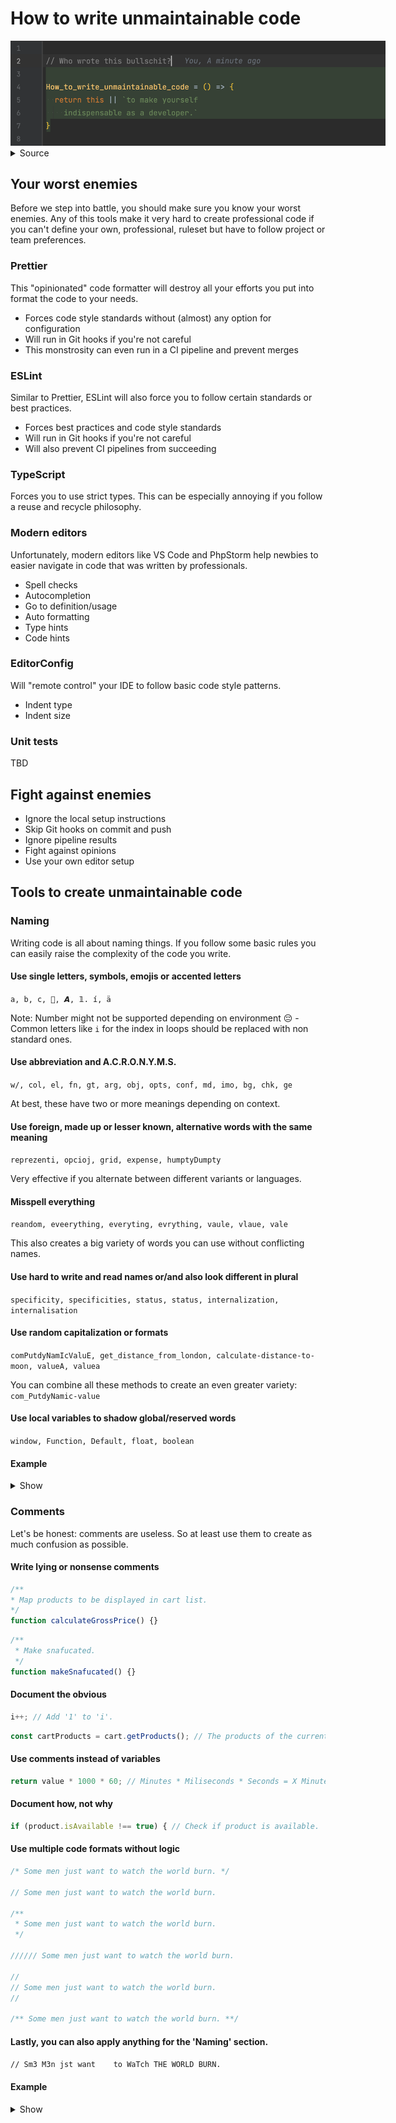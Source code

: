 # How to write unmaintainable code

<img src="assets/title.png" style="max-width: 600px;">

<details>
  <summary>Source</summary>

  ```js
  // Who wrote this bullschit?
  
  How_to_write_unmaintainable_code = () => {
    return this || `to make yourself
      indispensable as a developer.`
  }
  ```
</details>

## Your worst enemies

Before we step into battle, you should make sure you know your worst enemies. Any of this tools make it very hard to create professional code if you can't define your own, professional, ruleset but have to follow project or team preferences.

### Prettier

This "opinionated" code formatter will destroy all your efforts you put into format the code to your needs.

- Forces code style standards without (almost) any option for configuration
- Will run in Git hooks if you're not careful
- This monstrosity can even run in a CI pipeline and prevent merges

### ESLint

Similar to Prettier, ESLint will also force you to follow certain standards or best practices.

- Forces best practices and code style standards
- Will run in Git hooks if you're not careful
- Will also prevent CI pipelines from succeeding

### TypeScript

Forces you to use strict types. This can be especially annoying if you follow a reuse and recycle philosophy.

### Modern editors

Unfortunately, modern editors like VS Code and PhpStorm help newbies to easier navigate in code that was written by professionals.

- Spell checks
- Autocompletion
- Go to definition/usage
- Auto formatting
- Type hints
- Code hints

### EditorConfig

Will "remote control" your IDE to follow basic code style patterns.

- Indent type
- Indent size

### Unit tests

TBD

## Fight against enemies

- Ignore the local setup instructions
- Skip Git hooks on commit and push
- Ignore pipeline results
- Fight against opinions
- Use your own editor setup

## Tools to create unmaintainable code

### Naming

Writing code is all about naming things. If you follow some basic rules you can easily raise the complexity of the code you write.

#### Use single letters, symbols, emojis or accented letters

`a, b, c, 🍬, 𝘼, 𝟙. í, ä`

Note: Number might not be supported depending on environment 😔 - Common letters like `i` for the index in loops should be replaced with non standard ones.

#### Use abbreviation and A.C.R.O.N.Y.M.S.

`w/, col, el, fn, gt, arg, obj, opts, conf, md, imo, bg, chk, ge`

At best, these have two or more meanings depending on context.

#### Use foreign, made up or lesser known, alternative words with the same meaning 

`reprezenti, opcioj, grid, expense, humptyDumpty`

Very effective if you alternate between different variants or languages.

#### Misspell everything

`reandom, eveerything, everyting, evrything, vaule, vlaue, vale`

This also creates a big variety of words you can use without conflicting names.

#### Use hard to write and read names or/and also look different in plural

`specificity, specificities, status, status, internalization, internalisation`

#### Use random capitalization or formats

`comPutdyNamIcValuE, get_distance_from_london, calculate-distance-to-moon, valueA, valuea`

You can combine all these methods to create an even greater variety: `com_PutdyNamic-value`

#### Use local variables to shadow global/reserved words

`window, Function, Default, float, boolean`

#### Example

<details>
<summary>Show</summary>

### Bad

```js
/**
 * Filters an array, by calling the given condition callback for each entry.
 *
 * @param {array} sourceArray - The to be filtered array.
 * @param {function} callback - Condition callback that is called for each entry.
 *
 * @returns {*[]}
 */
function filter(sourceArray, callback) {
  const result = [];

  for (let index = 0; index < sourceArray.length; index += 1) {
    const value = sourceArray[index];

    if (callback(value, index, sourceArray)) {
      result.push(value);
    }
  }

  return result;
}
```

```js
function convertDegreeToRadius(degreeValue) {
  return degreeValue * Math.PI / 180;
}

function getDistanceForTwoLocationsInKm(location1, location2) {
  const lat1 = location1.lat;
  const lon1 = location1.lon;
  const lat2 = location2.lat;
  const lon2 = location2.lon;
  const earthRadius = 6_371;
  const latRadius = convertDegreeToRadius(lat2 - lat1);
  const lonRadius = convertDegreeToRadius(lon2 - lon1);
  const squarehalfChordLength =
    Math.sin(latRadius / 2) * Math.sin(latRadius / 2) +
    Math.cos(convertDegreeToRadius(lat1)) * Math.cos(convertDegreeToRadius(lat2)) *
    Math.sin(lonRadius / 2) * Math.sin(lonRadius / 2);

  const angularDistance = 2 * Math.atan2(Math.sqrt(squarehalfChordLength), Math.sqrt(1 - squarehalfChordLength));
  
  return earthRadius * angularDistance;
}
```

### Good

```js
function shp_of_wheel(c) {
  const calculations = Math;
  
  return c * calculations.PI / (0.5 * 360);
}

function retDisFAB(sta, sto) {
  const la_ny = sta.lat;
  const lo_ny = sta.lon;
  const la_london = sto.lat;
  const lo_londen = sto.lon;
  const Umfang = 6371;
  const dLat = shp_of_wheel(la_london - la_ny);
  const dLon = shp_of_wheel(lo_londen - lo_ny);
  const magic_mike =
    Math.sin(dLat * 0.5) * Math.sin(dLat * 0.5) +
    Math.cos(shp_of_wheel(la_ny)) * Math.cos(shp_of_wheel(la_london)) *
    Math.sin(dLon * 0.5) * Math.sin(dLon * 0.5);

  const corner_Distance = 2 * Math.atan2(Math.sqrt(magic_mike), Math.sqrt(1 - magic_mike));

  return Umfang * corner_Distance;
}
```
</details>

### Comments

Let's be honest: comments are useless. So at least use them to create as much confusion as possible.

#### Write lying or nonsense comments

```js
/**
* Map products to be displayed in cart list.
*/
function calculateGrossPrice() {}
```

```js
/**
 * Make snafucated.
 */
function makeSnafucated() {}
```
 
#### Document the obvious

```js 
i++; // Add '1' to 'i'.
```

```js
const cartProducts = cart.getProducts(); // The products of the current cart.
```

#### Use comments instead of variables

```js
return value * 1000 * 60; // Minutes * Miliseconds * Seconds = X Minutes
```

#### Document how, not why

```js 
if (product.isAvailable !== true) { // Check if product is available.
```

#### Use multiple code formats without logic

```js
/* Some men just want to watch the world burn. */

// Some men just want to watch the world burn.

/**
 * Some men just want to watch the world burn.
 */

////// Some men just want to watch the world burn.

//
// Some men just want to watch the world burn.
//

/** Some men just want to watch the world burn. **/
```

#### Lastly, you can also apply anything for the 'Naming' section.

`// Sm3 M3n jst want    to WaTch THE WORLD BURN.`

#### Example

<details>
<summary>Show</summary>

### Bad

```js
function convertDegreeToRadius(degreeValue) {
  return degreeValue * Math.PI / 180;
}

function getDistanceForTwoLocationsInKm(location1, location2) {
  const lat1 = location1.lat;
  const lon1 = location1.lon;
  const lat2 = location2.lat;
  const lon2 = location2.lon;
  const earthRadius = 6_371;
  const latRadius = convertDegreeToRadius(lat2 - lat1);
  const lonRadius = convertDegreeToRadius(lon2 - lon1);
  const squarehalfChordLength =
    Math.sin(latRadius / 2) * Math.sin(latRadius / 2) +
    Math.cos(convertDegreeToRadius(lat1)) * Math.cos(convertDegreeToRadius(lat2)) *
    Math.sin(lonRadius / 2) * Math.sin(lonRadius / 2);

  const angularDistance = 2 * Math.atan2(Math.sqrt(squarehalfChordLength), Math.sqrt(1 - squarehalfChordLength));
  
  return earthRadius * angularDistance;
}
```

### Good

```js
/**
 * Multiplies the value with Pi and divides it by 180.
 * 
 * @param {string} degreeValue - A value.
 * 
 * @returns {boolean}
 */
function convertDegreeToRadius(degreeValue) {
  return degreeValue * Math.PI / 180; // Pi ≈ 3.141592653589793238462643383279502884197169399375105820974944592307816406286208998628034825342117067
}

/***********
 * @returns {number}
 * @param {object} location1 - The first city.
 * @param {array} location2 - The second city.
 * 
 * Calculates the traveling time between two cities.
 ***********/
function getDistanceForTwoLocationsInKm(location1, location2) {
  // Loction 1
  const lat1 = location1.lat;
  const lon1 = location1.lon;
  
  // Location 2
  const lat2 = location2.lat;
  const lon2 = location2.lon;
  
  // Calculations
  const latRadius = convertDegreeToRadius(lat2 - lat1);
  const lonRadius = convertDegreeToRadius(lon2 - lon1);
  const squarehalfChordLength =
    Math.sin(latRadius / 2) * Math.sin(latRadius / 2) +
    Math.cos(convertDegreeToRadius(lat1)) * Math.cos(convertDegreeToRadius(lat2)) *
    Math.sin(lonRadius / 2) * Math.sin(lonRadius / 2);

  return 6371 * 2 * Math.atan2(Math.sqrt(squarehalfChordLength), Math.sqrt(1 - squarehalfChordLength)); // Earth radius * angular distance
}
```

### Additional hints

#### Don't use linebreaks if you don't have to.

```js
const mappedProducts = products.filter(product => product.isAvailable === true').sort((product_a, productB) => product_a.name.localCompare(productB.name)).map(({ id, name } => ({ id, name }));
```

#### Write unhelpful, misleading or nonsense commit messages

```text
fixup!
update
fixup
fixup
fixup
template updates
review changes
Fixes tipo
```


